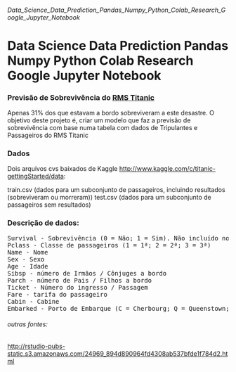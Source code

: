 ###### Data_Science_Data_Prediction_Pandas_Numpy_Python_Colab_Research_Google_Jupyter_Notebook
# Data Science Data Prediction Pandas Numpy Python Colab Research Google Jupyter Notebook

### Previsão de Sobrevivência do [RMS Titanic](https://www.google.com/search?q=titatic&sxsrf=ALeKk026tV9vwLgAUCWwycf3E3jUXH3dAg%3A1629747024297&source=hp&ei=UPcjYcv5D8bN5OUP_6aUyA0&iflsig=AINFCbYAAAAAYSQFYKljzFvmUYY6s9y5kmd6uppcw7ay&oq=titatic&gs_lcp=Cgdnd3Mtd2l6EAMyCggAELEDEIMBEAoyCgguELEDEIMBEAoyCgguELEDEIMBEAoyCggAELEDEIMBEAoyCggAELEDEIMBEAoyCggAELEDEIMBEAoyCggAELEDEIMBEAoyCggAELEDEIMBEAoyBwgAELEDEAoyBAgAEAo6BAgjECc6BAgAEEM6CggAELEDEIMBEEM6EQguEIAEELEDEIMBEMcBENEDOgsIABCABBCxAxCDAToICAAQgAQQsQM6DgguEIAEELEDEMcBEKMCOggIABCxAxCDAToFCC4QgAQ6BQgAEIAEOgsIABCABBCxAxDJAzoFCAAQkgM6CAguEIAEELEDOgsILhCABBCxAxCDAToHCAAQgAQQCjoHCC4QgAQQClCEB1jADWDoE2gAcAB4AIABgQKIAd4IkgEFMC42LjGYAQCgAQE&sclient=gws-wiz&ved=0ahUKEwjL4dHj8MfyAhXGJrkGHX8TBdkQ4dUDCAc&uact=5)

Apenas 31% dos que estavam a bordo sobreviveram a este desastre. O objetivo deste projeto é, criar um modelo que faz a previsão de sobrevivência com base numa tabela com dados de Tripulantes e Passageiros do RMS Titanic

### Dados
Dois arquivos cvs baixados de Kaggle http://www.kaggle.com/c/titanic-gettingStarted/data:

train.csv (dados para um subconjunto de passageiros, incluindo resultados (sobreviveram ou morreram))
test.csv (dados para um subconjunto de passageiros sem resultados)

### Descrição de dados:
<p><pre>
Survival - Sobrevivência (0 = Não; 1 = Sim). Não incluído no arquivo test.csv.
Pclass - Classe de passageiros (1 = 1ª; 2 = 2ª; 3 = 3ª)
Name - Nome
Sex - Sexo
Age - Idade
Sibsp - número de Irmãos / Cônjuges a bordo
Parch - número de Pais / Filhos a bordo
Ticket - Número do ingresso / Passagem
Fare - tarifa do passageiro
Cabin - Cabine
Embarked - Porto de Embarque (C = Cherbourg; Q = Queenstown; S = Southampton)
</pre></p>

###### outras fontes:

http://rstudio-pubs-static.s3.amazonaws.com/24969_894d890964fd4308ab537bfde1f784d2.html
